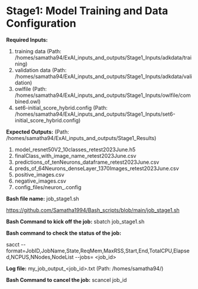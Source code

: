 # Stage1: Model Training and Data Configuration




**Required Inputs:**
1) training data                       (Path: /homes/samatha94/ExAI_inputs_and_outputs/Stage1_Inputs/adkdata/training)
2) validation data                     (Path: /homes/samatha94/ExAI_inputs_and_outputs/Stage1_Inputs/adkdata/validation)
3) owlfile                             (Path: /homes/samatha94/ExAI_inputs_and_outputs/Stage1_Inputs/owlfile/combined.owl)
4) set6-initial_score_hybrid.config    (Path: /homes/samatha94/ExAI_inputs_and_outputs/Stage1_Inputs/set6-initial_score_hybrid.config)


**Expected Outputs:**                  (Path: /homes/samatha94/ExAI_inputs_and_outputs/Stage1_Results)
1) model_resnet50V2_10classes_retest2023June.h5
2) finalClass_with_image_name_retest2023June.csv
3) predictions_of_tenNeurons_dataframe_retest2023June.csv
4) preds_of_64Neurons_denseLayer_1370Images_retest2023June.csv
5) positive_images.csv
6) negative_images.csv
7) config_files/neuron_<neuronid>.config


**Bash file name:** job_stage1.sh

https://github.com/Samatha1994/Bash_scripts/blob/main/job_stage1.sh

**Bash Command to kick off the job:** sbatch job_stage1.sh

**Bash command to check the status of the job:** 

sacct --format=JobID,JobName,State,ReqMem,MaxRSS,Start,End,TotalCPU,Elapsed,NCPUS,NNodes,NodeList --jobs= <job_id>

**Log file:** my_job_output_<job_id>.txt (Path: /homes/samatha94/)

**Bash Command to cancel the job:** scancel job_id



